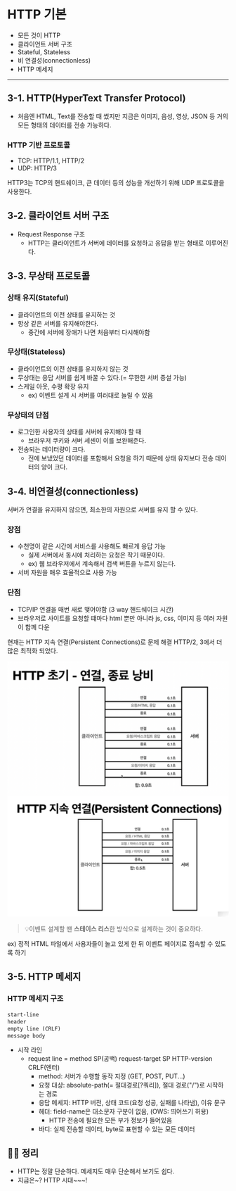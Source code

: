 # HTTP 기본

- 모든 것이 HTTP
- 클라이언트 서버 구조
- Stateful, Stateless
- 비 연결성(connectionless)
- HTTP 메세지

* * *

## 3-1. HTTP(HyperText Transfer Protocol)

- 처음엔 HTML, Text를 전송할 때 썼지만 지금은 이미지, 음성, 영상, JSON 등 거의 모든 형태의 데이터를 전송 가능하다.

### HTTP 기반 프로토콜

- TCP: HTTP/1.1, HTTP/2
- UDP: HTTP/3

HTTP3는 TCP의 핸드쉐이크, 큰 데이터 등의 성능을 개선하기 위해 UDP 프로토콜을 사용한다.

## 3-2. 클라이언트 서버 구조

- Request Response 구조
    - HTTP는 클라이언트가 서버에 데이터를 요청하고 응답을 받는 형태로 이루어진다.

## 3-3. 무상태 프로토콜

### 상태 유지(Stateful)

- 클라이언트의 이전 상태를 유지하는 것
- 항상 같은 서버를 유지해야한다.
    - 중간에 서버에 장애가 나면 처음부터 다시해야함

### 무상태(Stateless)

- 클라이언트의 이전 상태를 유지하지 않는 것
- 무상태는 응답 서버를 쉽게 바꿀 수 있다.(= 무한한 서버 증설 가능)
- 스케일 아웃, 수평 확장 유지
    - ex) 이벤트 설계 시 서버를 여러대로 늘릴 수 있음

### 무상태의 단점

- 로그인한 사용자의 상태를 서버에 유지해야 할 때
    - 브라우저 쿠키와 서버 세셴이 이를 보완해준다.
- 전송되는 데이터량이 크다.
    - 전에 보냈었던 데이터를 포함해서 요청을 하기 때문에 상태 유지보다 전송 데이터의 양이 크다.

## 3-4. 비연결성(connectionless)

서버가 연결을 유지하지 않으면, 최소한의 자원으로 서버를 유지 할 수 있다.

### 장점

- 수천명이 같은 시간에 서비스를 사용해도 빠르게 응답 가능
  - 실제 서버에서 동시에 처리하는 요청은 작기 때문이다.
  - ex) 웹 브라우저에서 계속해서 검색 버튼을 누르지 않는다.
- 서버 자원을 매우 효율적으로 사용 가능

### 단점

- TCP/IP 연결을 매번 새로 맺어야함 (3 way 핸드쉐이크 시간)
- 브라우저로 사이트를 요청할 떄마다 html 뿐만 아니라 js, css, 이미지 등 여러 자원이 함께 다운

현재는 HTTP 지속 연결(Persistent Connections)로 문제 해결
HTTP/2, 3에서 더 많은 최적화 되었다. 

![초기 HTTP](./images/3-4-1.png)
![HTTP 지속 연결](./images/3-4-2.png)


> 💡이벤트 설계할 땐 **스테이스 리스**한 방식으로 설계하는 것이 중요하다.

ex) 정적 HTML 파일에서 사용자들이 놀고 있게 한 뒤 이벤트 페이지로 접속할 수 있도록 하기   


## 3-5. HTTP 메세지

### HTTP 메세지 구조

```
start-line
header
empty line (CRLF)
message body
```

- 시작 라인
  - request line = method SP(공백) request-target SP HTTP-version CRLF(엔터)
    - method: 서버가 수행할 동작 지정 (GET, POST, PUT...)
    - 요청 대상: absolute-path(= 절대경로[?쿼리]), 절대 경로("/")로 시작하는 경로
    - 응답 메세지: HTTP 버전, 상태 코드(요청 성공, 실패를 나타냄), 이유 문구
    - 헤더: field-name은 대소문자 구분이 없음, (OWS: 띄어쓰기 허용)
      - HTTP 전송에 필요한 모든 부가 정보가 들어있음
    - 바디: 실제 전송할 데이터, byte로 표현할 수 있는 모든 데이터

## 🎄🎅 정리

- HTTP는 정말 단순하다. 메세지도 매우 단순해서 보기도 쉽다.
- 지금은~? HTTP 시대~~~!